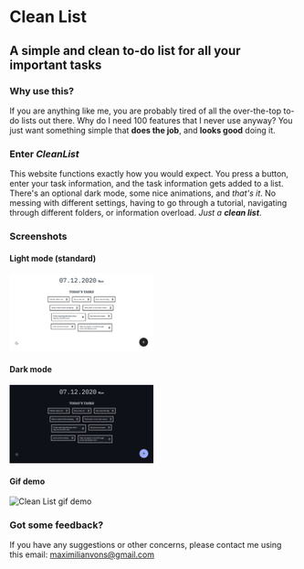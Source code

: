# Clean List

## A simple and clean to-do list for all your important tasks

### Why use this?

If you are anything like me, you are probably tired of all the over-the-top
to-do lists out there.
Why do I need 100 features that I never use anyway? You just want something
simple that **does the job**, and **looks good** doing it.

### Enter *CleanList*

This website functions exactly how you would expect. You press a button, enter
your task information, and the task information gets added to a list. There's an
optional dark mode, some nice animations, and *that's it*. No messing with
different settings, having to go through a tutorial, navigating through different folders, or
information overload.
*Just a **clean list***.

### Screenshots

#### Light mode (standard)

<img src="assets/cleanlist_demo_light.png" alt="Clean List light mode" width="50%" height="50%">

#### Dark mode

<img src="assets/cleanlist_demo_dark.png" alt="Clean List dark mode" width="50%" height="50%">

#### Gif demo

<img src="assets/cleanlist.gif" alt="Clean List gif demo" width="50%" height="50%">

### Got some feedback?

If you have any suggestions or other concerns, please contact me using this email:
maximilianvons@gmail.com
